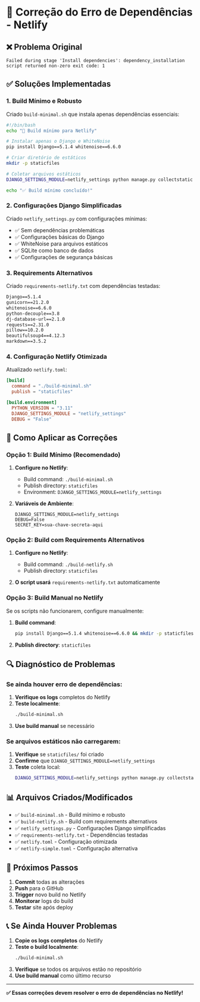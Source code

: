 # 🔧 Correção do Erro de Dependências - Netlify

## ❌ Problema Original
```
Failed during stage 'Install dependencies': dependency_installation script returned non-zero exit code: 1
```

## ✅ Soluções Implementadas

### 1. **Build Mínimo e Robusto**
Criado `build-minimal.sh` que instala apenas dependências essenciais:

```bash
#!/bin/bash
echo "🚀 Build mínimo para Netlify"

# Instalar apenas o Django e WhiteNoise
pip install Django==5.1.4 whitenoise==6.6.0

# Criar diretório de estáticos
mkdir -p staticfiles

# Coletar arquivos estáticos
DJANGO_SETTINGS_MODULE=netlify_settings python manage.py collectstatic --noinput --clear

echo "✅ Build mínimo concluído!"
```

### 2. **Configurações Django Simplificadas**
Criado `netlify_settings.py` com configurações mínimas:

- ✅ Sem dependências problemáticas
- ✅ Configurações básicas do Django
- ✅ WhiteNoise para arquivos estáticos
- ✅ SQLite como banco de dados
- ✅ Configurações de segurança básicas

### 3. **Requirements Alternativos**
Criado `requirements-netlify.txt` com dependências testadas:

```txt
Django==5.1.4
gunicorn==21.2.0
whitenoise==6.6.0
python-decouple==3.8
dj-database-url==2.1.0
requests==2.31.0
pillow==10.2.0
beautifulsoup4==4.12.3
markdown==3.5.2
```

### 4. **Configuração Netlify Otimizada**
Atualizado `netlify.toml`:

```toml
[build]
  command = "./build-minimal.sh"
  publish = "staticfiles"

[build.environment]
  PYTHON_VERSION = "3.11"
  DJANGO_SETTINGS_MODULE = "netlify_settings"
  DEBUG = "False"
```

## 🚀 Como Aplicar as Correções

### Opção 1: Build Mínimo (Recomendado)
1. **Configure no Netlify**:
   - Build command: `./build-minimal.sh`
   - Publish directory: `staticfiles`
   - Environment: `DJANGO_SETTINGS_MODULE=netlify_settings`

2. **Variáveis de Ambiente**:
   ```env
   DJANGO_SETTINGS_MODULE=netlify_settings
   DEBUG=False
   SECRET_KEY=sua-chave-secreta-aqui
   ```

### Opção 2: Build com Requirements Alternativos
1. **Configure no Netlify**:
   - Build command: `./build-netlify.sh`
   - Publish directory: `staticfiles`

2. **O script usará** `requirements-netlify.txt` automaticamente

### Opção 3: Build Manual no Netlify
Se os scripts não funcionarem, configure manualmente:

1. **Build command**:
   ```bash
   pip install Django==5.1.4 whitenoise==6.6.0 && mkdir -p staticfiles && DJANGO_SETTINGS_MODULE=netlify_settings python manage.py collectstatic --noinput
   ```

2. **Publish directory**: `staticfiles`

## 🔍 Diagnóstico de Problemas

### Se ainda houver erro de dependências:
1. **Verifique os logs** completos do Netlify
2. **Teste localmente**:
   ```bash
   ./build-minimal.sh
   ```
3. **Use build manual** se necessário

### Se arquivos estáticos não carregarem:
1. **Verifique** se `staticfiles/` foi criado
2. **Confirme** que `DJANGO_SETTINGS_MODULE=netlify_settings`
3. **Teste** coleta local:
   ```bash
   DJANGO_SETTINGS_MODULE=netlify_settings python manage.py collectstatic
   ```

## 📊 Arquivos Criados/Modificados

- ✅ `build-minimal.sh` - Build mínimo e robusto
- ✅ `build-netlify.sh` - Build com requirements alternativos
- ✅ `netlify_settings.py` - Configurações Django simplificadas
- ✅ `requirements-netlify.txt` - Dependências testadas
- ✅ `netlify.toml` - Configuração otimizada
- ✅ `netlify-simple.toml` - Configuração alternativa

## 🎯 Próximos Passos

1. **Commit** todas as alterações
2. **Push** para o GitHub
3. **Trigger** novo build no Netlify
4. **Monitorar** logs do build
5. **Testar** site após deploy

## 📞 Se Ainda Houver Problemas

1. **Copie os logs completos** do Netlify
2. **Teste o build localmente**:
   ```bash
   ./build-minimal.sh
   ```
3. **Verifique** se todos os arquivos estão no repositório
4. **Use build manual** como último recurso

---

**✅ Essas correções devem resolver o erro de dependências no Netlify!** 
